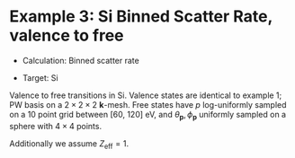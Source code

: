 # Example 3: Si Binned Scatter Rate, valence to free

- Calculation: Binned scatter rate

- Target: Si

Valence to free transitions in Si. Valence states are identical to example 1; PW basis on a $2 \times 2 \times 2$ $\mathbf{k}$-mesh. Free states have $p$ log-uniformly sampled on a 10 point grid between [60, 120] $\mathrm{eV}$, and $\theta_\mathbf{p}, \phi_\mathbf{p}$ uniformly sampled on a sphere with $4 \times 4$ points.

Additionally we assume $Z_\mathrm{eff} = 1$.
